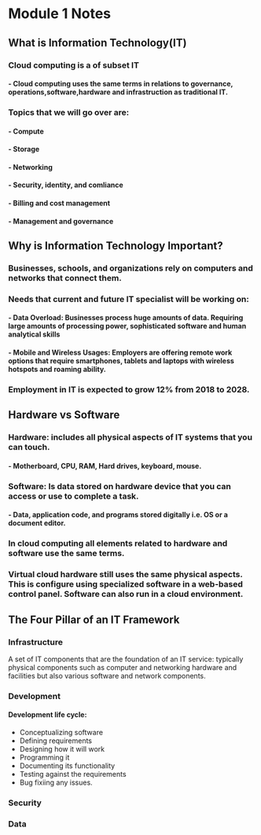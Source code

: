 # Module 1 Notes
## What is Information Technology(IT)
### Cloud computing is a of subset IT
#### - Cloud computing uses the same terms in relations to governance, operations,software,hardware and infrastruction as traditional IT.
### Topics that we will go over are:
#### - Compute
#### - Storage
#### - Networking
#### - Security, identity, and comliance
#### - Billing and cost management
#### - Management and governance

## Why is Information Technology Important?
### Businesses, schools, and organizations rely on computers and networks that connect them.
### Needs that current and future IT specialist will be working on:
#### - Data Overload: Businesses process huge amounts of data. Requiring large amounts of processing power, sophisticated software and human analytical skills
#### - Mobile and Wireless Usages: Employers are offering remote work options that require smartphones, tablets and laptops with wireless hotspots and roaming ability.
### Employment in IT is expected to grow 12% from 2018 to 2028.

## Hardware vs Software
### Hardware: includes all physical aspects of IT systems that you can touch.
#### - Motherboard, CPU, RAM, Hard drives, keyboard, mouse.
### Software: Is data stored on hardware device that you can access or use to complete a task.
#### - Data, application code, and programs stored digitally i.e. OS or a document editor.
### In cloud computing all elements related to hardware and software use the same terms. 
### Virtual cloud hardware still uses the same physical aspects. This is configure using specialized software in a web-based control panel. Software can also run in a cloud environment.
## The Four Pillar of an IT Framework
### Infrastructure
A set of IT components that are the foundation of an IT service: typically physical components such as computer and networking hardware and facilities but also various software and network components.
### Development
#### Development life cycle:
- Conceptualizing software
- Defining requirements
- Designing how it will work
- Programming it
- Documenting its functionality
- Testing against the requirements
- Bug fixiing any issues.
### Security
### Data

